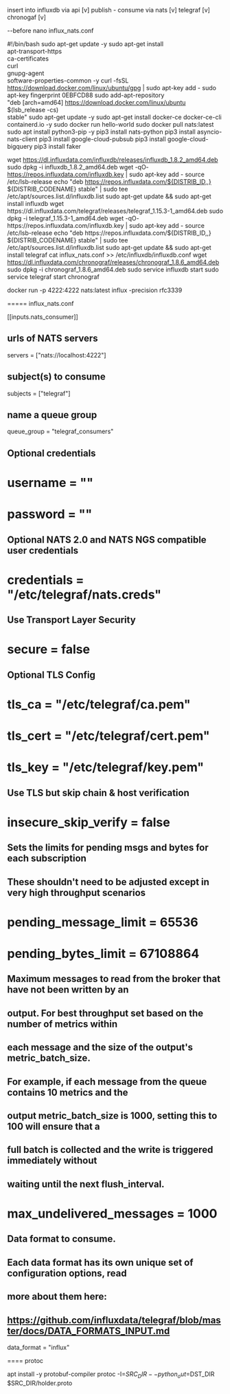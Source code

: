 insert into influxdb via api [v]
publish - consume via nats [v]
telegraf [v]
chronogaf [v]


--before
nano influx_nats.conf

#!/bin/bash
sudo apt-get update -y
sudo apt-get install \
    apt-transport-https \
    ca-certificates \
    curl \
    gnupg-agent \
    software-properties-common -y
curl -fsSL https://download.docker.com/linux/ubuntu/gpg | sudo apt-key add -
sudo apt-key fingerprint 0EBFCD88
sudo add-apt-repository \
   "deb [arch=amd64] https://download.docker.com/linux/ubuntu \
   $(lsb_release -cs) \
   stable"
sudo apt-get update -y
sudo apt-get install docker-ce docker-ce-cli containerd.io -y
sudo docker run hello-world
sudo docker pull nats:latest
sudo apt install python3-pip -y
pip3 install nats-python
pip3 install asyncio-nats-client
pip3 install google-cloud-pubsub
pip3 install google-cloud-bigquery
pip3 install faker

wget https://dl.influxdata.com/influxdb/releases/influxdb_1.8.2_amd64.deb
sudo dpkg -i influxdb_1.8.2_amd64.deb
wget -qO- https://repos.influxdata.com/influxdb.key | sudo apt-key add -
source /etc/lsb-release
echo "deb https://repos.influxdata.com/${DISTRIB_ID,,} ${DISTRIB_CODENAME} stable" | sudo tee /etc/apt/sources.list.d/influxdb.list
sudo apt-get update && sudo apt-get install influxdb
wget https://dl.influxdata.com/telegraf/releases/telegraf_1.15.3-1_amd64.deb
sudo dpkg -i telegraf_1.15.3-1_amd64.deb
wget -qO- https://repos.influxdata.com/influxdb.key | sudo apt-key add -
source /etc/lsb-release
echo "deb https://repos.influxdata.com/${DISTRIB_ID,,} ${DISTRIB_CODENAME} stable" | sudo tee /etc/apt/sources.list.d/influxdb.list
sudo apt-get update && sudo apt-get install telegraf
cat influx_nats.conf >> /etc/influxdb/influxdb.conf
wget https://dl.influxdata.com/chronograf/releases/chronograf_1.8.6_amd64.deb
sudo dpkg -i chronograf_1.8.6_amd64.deb
sudo service influxdb start
sudo service telegraf start
chronograf

docker run -p 4222:4222 nats:latest 
influx -precision rfc3339

=====
influx_nats.conf

[[inputs.nats_consumer]]
  ## urls of NATS servers
  servers = ["nats://localhost:4222"]

  ## subject(s) to consume
  subjects = ["telegraf"]

  ## name a queue group
  queue_group = "telegraf_consumers"

  ## Optional credentials
  # username = ""
  # password = ""

  ## Optional NATS 2.0 and NATS NGS compatible user credentials
  # credentials = "/etc/telegraf/nats.creds"

  ## Use Transport Layer Security
  # secure = false

  ## Optional TLS Config
  # tls_ca = "/etc/telegraf/ca.pem"
  # tls_cert = "/etc/telegraf/cert.pem"
  # tls_key = "/etc/telegraf/key.pem"
  ## Use TLS but skip chain & host verification
  # insecure_skip_verify = false

  ## Sets the limits for pending msgs and bytes for each subscription
  ## These shouldn't need to be adjusted except in very high throughput scenarios
  # pending_message_limit = 65536
  # pending_bytes_limit = 67108864

  ## Maximum messages to read from the broker that have not been written by an
  ## output.  For best throughput set based on the number of metrics within
  ## each message and the size of the output's metric_batch_size.
  ##
  ## For example, if each message from the queue contains 10 metrics and the
  ## output metric_batch_size is 1000, setting this to 100 will ensure that a
  ## full batch is collected and the write is triggered immediately without
  ## waiting until the next flush_interval.
  # max_undelivered_messages = 1000

  ## Data format to consume.
  ## Each data format has its own unique set of configuration options, read
  ## more about them here:
  ## https://github.com/influxdata/telegraf/blob/master/docs/DATA_FORMATS_INPUT.md
  data_format = "influx"
  
  
==== protoc

apt install -y protobuf-compiler
protoc -I=$SRC_DIR --python_out=$DST_DIR $SRC_DIR/holder.proto
